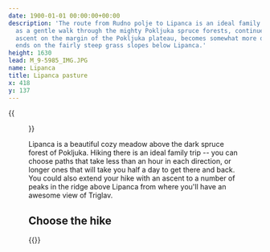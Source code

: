 ```yaml
---
date: 1900-01-01 00:00:00+00:00
description: 'The route from Rudno polje to Lipanca is an ideal family trip: it starts
  as a gentle walk through the mighty Pokljuka spruce forests, continues with a slight
  ascent on the margin of the Pokljuka plateau, becomes somewhat more diverse and
  ends on the fairly steep grass slopes below Lipanca.'
height: 1630
lead: M_9-5985_IMG.JPG
name: Lipanca
title: Lipanca pasture
x: 418
y: 137
---
```

{{<figure src="M_9-5985_IMG.JPG">}}

Lipanca is a beautiful cozy meadow above the dark spruce forest of Pokljuka. Hiking there is an ideal family trip -- you can choose paths that take less than an hour in each direction, or longer ones that will take you half a day to get there and back.  You could also extend your hike with an ascent to a number of peaks in the ridge above Lipanca from where you'll have an awesome view of Triglav.

## Choose the hike

{{<multipath-hike-short>}}
